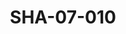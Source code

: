 ---
pid: SHA-07-010
title: SHA-07-010
language: ar
original_label: 
rights: شرحبيل احمد
location_of_original: شرحبيل احمد
photographer_or_studio: 
scanned_from: photograph 10.4 by 16.8
_date: 8/9/1977
location: الخرطوم، نادي الطيران المدني
description: عازفين شرحبيل احمد كامل حسين وعلي يعقوب كباشي
additional_notes: 
permission_display: 'yes'
on_server: 'no'
on_website: 'no'
permalink: /photopages/ar/SHA-07-010
layout: photo-page
---